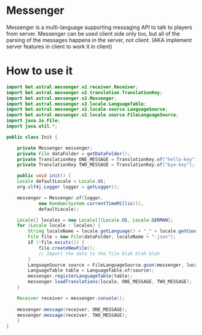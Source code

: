 # Messenger
Messenger is a multi-language supporting messaging API to talk to players from server. Messenger can be used client side only too, but all of the parsing of the messages happens in the server, not client. (AKA implement server features in client to work it in client)

# How to use it

```java
import bet.astral.messenger.v2.receiver.Receiver;
import bet.astral.messenger.v2.translation.TranslationKey;
import bet.astral.messenger.v2.Messenger;
import bet.astral.messenger.v2.locale.LanguageTable;
import bet.astral.messenger.v2.locale.source.LanguageSource;
import bet.astral.messenger.v2.locale.source.FileLanguageSource;
import java.io.File;
import java.util.*;

public class Init {

	private Messenger messenger;
	private File dataFolder = getDataFolder();
	private TranslationKey ONE_MESSAGE = TranslationKey.of("hello-key");
	private TranslationKey TWO_MESSAGE = TranslationKey.of("bye-key");

	public void init() {
	Locale defaultLocale = Locale.US;
	org.slf4j.Logger logger = getLogger();

	messenger = Messenger.of(logger,
			new Random(System.currentTimeMillis()),
			defaultLocale);

	Locale[] locales = new Locale[]{Locale.US, Locale.GERMAN};
	for (Locale locale : locales) {
		String localeName = locale.getLanguage() + "_" + locale.getCountry();
		File file = new File(dataFolder, localeName + ".json");
		if (!file.exists()) {
			file.createNewFile();
			// Import the data to the file blah blah blah
		}
		LanguageSource source = FileLanguageSource.gson(messenger, locale, file, MiniMessage.miniMessage());
		LanguageTable table = LanguageTable.of(source);
		messenger.registerLanguageTable(table);
		messenger.loadTranslations(locale, ONE_MESSAGE, TWO_MESSAGE);
	}

	Receiver receiver = messenger.console();
	
	messenger.message(receiver, ONE_MESSAGE);
	messenger.message(receiver, TWO_MESSAGE);
	}
}
```
